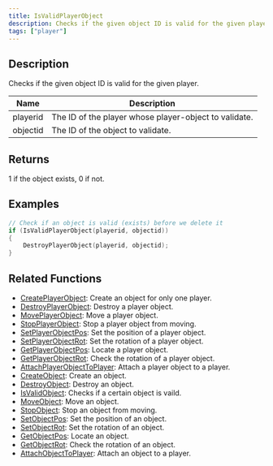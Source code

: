 ```yaml
---
title: IsValidPlayerObject
description: Checks if the given object ID is valid for the given player.
tags: ["player"]
---
```


## Description

Checks if the given object ID is valid for the given player.

| Name     | Description                                           |
| -------- | ----------------------------------------------------- |
| playerid | The ID of the player whose player-object to validate. |
| objectid | The ID of the object to validate.                     |

## Returns

1 if the object exists, 0 if not.

## Examples

```c
// Check if an object is valid (exists) before we delete it
if (IsValidPlayerObject(playerid, objectid))
{
	DestroyPlayerObject(playerid, objectid);
}
```

## Related Functions

- [CreatePlayerObject](CreatePlayerObject): Create an object for only one player.
- [DestroyPlayerObject](DestroyPlayerObject): Destroy a player object.
- [MovePlayerObject](MovePlayerObject): Move a player object.
- [StopPlayerObject](StopPlayerObject): Stop a player object from moving.
- [SetPlayerObjectPos](SetPlayerObjectPos): Set the position of a player object.
- [SetPlayerObjectRot](SetPlayerObjectRot): Set the rotation of a player object.
- [GetPlayerObjectPos](GetPlayerObjectPos): Locate a player object.
- [GetPlayerObjectRot](GetPlayerObjectRot): Check the rotation of a player object.
- [AttachPlayerObjectToPlayer](AttachPlayerObjectToPlayer): Attach a player object to a player.
- [CreateObject](CreateObject): Create an object.
- [DestroyObject](DestroyObject): Destroy an object.
- [IsValidObject](IsValidObject): Checks if a certain object is vaild.
- [MoveObject](MoveObject): Move an object.
- [StopObject](StopObject): Stop an object from moving.
- [SetObjectPos](SetObjectPos): Set the position of an object.
- [SetObjectRot](SetObjectRot): Set the rotation of an object.
- [GetObjectPos](GetObjectPos): Locate an object.
- [GetObjectRot](GetObjectRot): Check the rotation of an object.
- [AttachObjectToPlayer](AttachObjectToPlayer): Attach an object to a player.
